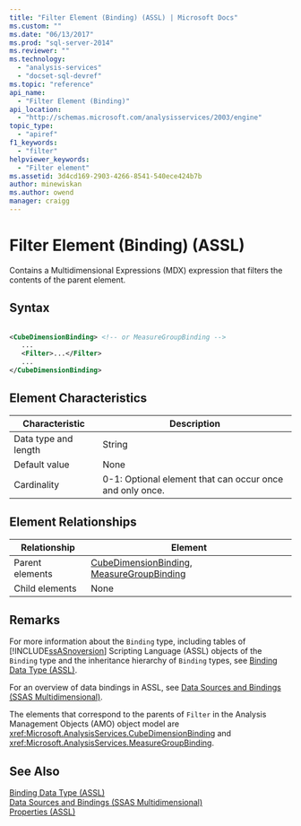 ```yaml
---
title: "Filter Element (Binding) (ASSL) | Microsoft Docs"
ms.custom: ""
ms.date: "06/13/2017"
ms.prod: "sql-server-2014"
ms.reviewer: ""
ms.technology: 
  - "analysis-services"
  - "docset-sql-devref"
ms.topic: "reference"
api_name: 
  - "Filter Element (Binding)"
api_location: 
  - "http://schemas.microsoft.com/analysisservices/2003/engine"
topic_type: 
  - "apiref"
f1_keywords: 
  - "filter"
helpviewer_keywords: 
  - "Filter element"
ms.assetid: 3d4cd169-2903-4266-8541-540ece424b7b
author: minewiskan
ms.author: owend
manager: craigg
---
```

# Filter Element (Binding) (ASSL)
  Contains a Multidimensional Expressions (MDX) expression that filters the contents of the parent element.  
  
## Syntax  
  
```xml  
  
<CubeDimensionBinding> <!-- or MeasureGroupBinding -->  
   ...  
   <Filter>...</Filter>  
   ...  
</CubeDimensionBinding>  
```  
  
## Element Characteristics  
  
|Characteristic|Description|  
|--------------------|-----------------|  
|Data type and length|String|  
|Default value|None|  
|Cardinality|0-1: Optional element that can occur once and only once.|  
  
## Element Relationships  
  
|Relationship|Element|  
|------------------|-------------|  
|Parent elements|[CubeDimensionBinding](../data-type/binding-data-type-assl.md), [MeasureGroupBinding](../data-type/measuregroupbinding-data-type-assl.md)|  
|Child elements|None|  
  
## Remarks  
 For more information about the `Binding` type, including tables of [!INCLUDE[ssASnoversion](../../../includes/ssasnoversion-md.md)] Scripting Language (ASSL) objects of the `Binding` type and the inheritance hierarchy of `Binding` types, see [Binding Data Type &#40;ASSL&#41;](../data-type/binding-data-type-assl.md).  
  
 For an overview of data bindings in ASSL, see [Data Sources and Bindings &#40;SSAS Multidimensional&#41;](../../multidimensional-models/data-sources-and-bindings-ssas-multidimensional.md).  
  
 The elements that correspond to the parents of `Filter` in the Analysis Management Objects (AMO) object model are <xref:Microsoft.AnalysisServices.CubeDimensionBinding> and <xref:Microsoft.AnalysisServices.MeasureGroupBinding>.  
  
## See Also  
 [Binding Data Type &#40;ASSL&#41;](../data-type/binding-data-type-assl.md)   
 [Data Sources and Bindings &#40;SSAS Multidimensional&#41;](../../multidimensional-models/data-sources-and-bindings-ssas-multidimensional.md)   
 [Properties &#40;ASSL&#41;](properties-assl.md)  
  
  
